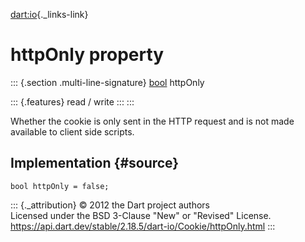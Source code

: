 [dart:io](../../dart-io/dart-io-library){._links-link}

httpOnly property
=================

::: {.section .multi-line-signature}
[bool](../../dart-core/bool-class) httpOnly

::: {.features}
read / write
:::
:::

Whether the cookie is only sent in the HTTP request and is not made
available to client side scripts.

Implementation {#source}
--------------

``` {.language-dart data-language="dart"}
bool httpOnly = false;
```

::: {._attribution}
© 2012 the Dart project authors\
Licensed under the BSD 3-Clause \"New\" or \"Revised\" License.\
<https://api.dart.dev/stable/2.18.5/dart-io/Cookie/httpOnly.html>
:::
